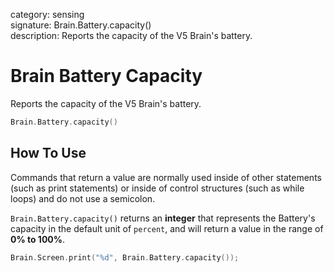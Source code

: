 category: sensing  
signature: Brain.Battery.capacity()  
description: Reports the capacity of the V5 Brain's battery.

# Brain Battery Capacity

Reports the capacity of the V5 Brain's battery.

```cpp
Brain.Battery.capacity()
```

## How To Use
Commands that return a value are normally used inside of other statements (such as print statements) or inside of control structures (such as while loops) and do not use a semicolon.

`Brain.Battery.capacity()` returns an **integer** that represents the Battery's capacity in the default unit of `percent`, and will return a value in the range of **0% to 100%**.

```cpp
Brain.Screen.print("%d", Brain.Battery.capacity());
```

<advanced>
</advanced>